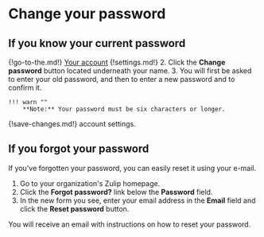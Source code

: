 # Change your password

## If you know your current password

{!go-to-the.md!} [Your account](/#settings/your-account)
{!settings.md!}
2. Click the **Change password** button located underneath your name.
3. You will first be asked to enter your old password, and then to
   enter a new password and to confirm it.

    !!! warn ""
        **Note:** Your password must be six characters or longer.

{!save-changes.md!} account settings.

## If you forgot your password
If you've forgotten your password, you can easily reset it using your e-mail.

1. Go to your organization's Zulip homepage.
2. Click the **Forgot password?** link below the **Password** field.
3. In the new form you see, enter your email address in the **Email** field
and click the **Reset password** button.

You will receive an email with instructions on how to reset your password.
